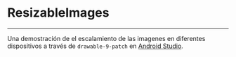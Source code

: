 # ResizableImages
---------------------------
Una demostración de el escalamiento de las imagenes en diferentes dispositivos a través de ```drawable-9-patch``` en [Android Studio](https://developer.android.com/studio?gclid=Cj0KCQjw5ZSWBhCVARIsALERCvy22dZbEaJYG-Dud3xZKxVp7N8id2k8FdwmRe8HChCOzHiq6PXqiLAaArKpEALw_wcB&gclsrc=aw.ds).


